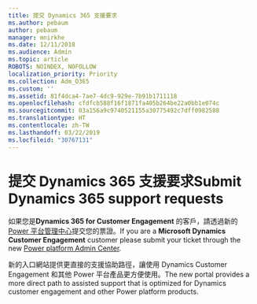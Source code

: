 ```yaml
---
title: 提交 Dynamics 365 支援要求
ms.author: pebaum
author: pebaum
manager: mnirkhe
ms.date: 12/11/2018
ms.audience: Admin
ms.topic: article
ROBOTS: NOINDEX, NOFOLLOW
localization_priority: Priority
ms.collection: Adm_O365
ms.custom: ''
ms.assetid: 81f4dca4-7ae7-4dc9-929e-7b91b1711118
ms.openlocfilehash: cfdfcb588f16f1871fa405b264be22a0bb1e074c
ms.sourcegitcommit: 03a156a9c9740521155a30775492c7dff0982588
ms.translationtype: HT
ms.contentlocale: zh-TW
ms.lasthandoff: 03/22/2019
ms.locfileid: "30767131"
---
```

# <a name="submit-dynamics-365-support-requests"></a><span data-ttu-id="50c50-102">提交 Dynamics 365 支援要求</span><span class="sxs-lookup"><span data-stu-id="50c50-102">Submit Dynamics 365 support requests</span></span>

<span data-ttu-id="50c50-103">如果您是**Dynamics 365 for Customer Engagement** 的客戶，請透過新的 [Power 平台管理中心](https://admin.powerplatform.microsoft.com/?ref=officemodern)提交您的票證。</span><span class="sxs-lookup"><span data-stu-id="50c50-103">If you are a **Microsoft Dynamics Customer Engagement** customer please submit your ticket through the new [Power platform Admin Center](https://admin.powerplatform.microsoft.com/?ref=officemodern).</span></span>
  
<span data-ttu-id="50c50-104">新的入口網站提供更直接的支援協助路徑，讓使用 Dynamics Customer Engagement 和其他 Power 平台產品更方便使用。</span><span class="sxs-lookup"><span data-stu-id="50c50-104">The new portal provides a more direct path to assisted support that is optimized for Dynamics customer engagement and other Power platform products.</span></span>
  

